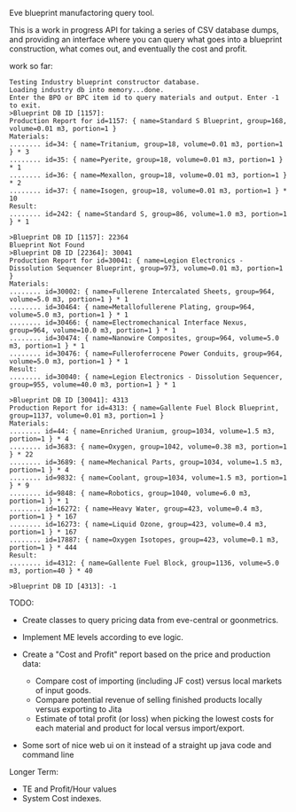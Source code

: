 Eve blueprint manufactoring query tool. 

This is a work in progress API for taking a series of CSV database dumps, and providing an interface where you can query what goes into a blueprint construction, what comes out, and eventually the cost and profit. 


work so far:
```
Testing Industry blueprint constructor database.
Loading industry db into memory...done.
Enter the BPO or BPC item id to query materials and output. Enter -1 to exit.
>Blueprint DB ID [1157]: 
Production Report for id=1157: { name=Standard S Blueprint, group=168, volume=0.01 m3, portion=1 }
Materials:
........ id=34: { name=Tritanium, group=18, volume=0.01 m3, portion=1 } * 3
........ id=35: { name=Pyerite, group=18, volume=0.01 m3, portion=1 } * 1
........ id=36: { name=Mexallon, group=18, volume=0.01 m3, portion=1 } * 2
........ id=37: { name=Isogen, group=18, volume=0.01 m3, portion=1 } * 10
Result:
........ id=242: { name=Standard S, group=86, volume=1.0 m3, portion=1 } * 1

>Blueprint DB ID [1157]: 22364
Blueprint Not Found
>Blueprint DB ID [22364]: 30041
Production Report for id=30041: { name=Legion Electronics - Dissolution Sequencer Blueprint, group=973, volume=0.01 m3, portion=1 }
Materials:
........ id=30002: { name=Fullerene Intercalated Sheets, group=964, volume=5.0 m3, portion=1 } * 1
........ id=30464: { name=Metallofullerene Plating, group=964, volume=5.0 m3, portion=1 } * 1
........ id=30466: { name=Electromechanical Interface Nexus, group=964, volume=10.0 m3, portion=1 } * 1
........ id=30474: { name=Nanowire Composites, group=964, volume=5.0 m3, portion=1 } * 1
........ id=30476: { name=Fulleroferrocene Power Conduits, group=964, volume=5.0 m3, portion=1 } * 1
Result:
........ id=30040: { name=Legion Electronics - Dissolution Sequencer, group=955, volume=40.0 m3, portion=1 } * 1

>Blueprint DB ID [30041]: 4313
Production Report for id=4313: { name=Gallente Fuel Block Blueprint, group=1137, volume=0.01 m3, portion=1 }
Materials:
........ id=44: { name=Enriched Uranium, group=1034, volume=1.5 m3, portion=1 } * 4
........ id=3683: { name=Oxygen, group=1042, volume=0.38 m3, portion=1 } * 22
........ id=3689: { name=Mechanical Parts, group=1034, volume=1.5 m3, portion=1 } * 4
........ id=9832: { name=Coolant, group=1034, volume=1.5 m3, portion=1 } * 9
........ id=9848: { name=Robotics, group=1040, volume=6.0 m3, portion=1 } * 1
........ id=16272: { name=Heavy Water, group=423, volume=0.4 m3, portion=1 } * 167
........ id=16273: { name=Liquid Ozone, group=423, volume=0.4 m3, portion=1 } * 167
........ id=17887: { name=Oxygen Isotopes, group=423, volume=0.1 m3, portion=1 } * 444
Result:
........ id=4312: { name=Gallente Fuel Block, group=1136, volume=5.0 m3, portion=40 } * 40

>Blueprint DB ID [4313]: -1

```


TODO: 

* Create classes to query pricing data from eve-central or goonmetrics.
* Implement ME levels according to eve logic.
* Create a "Cost and Profit" report based on the price and production data:
    * Compare cost of importing (including JF cost) versus local markets of input goods.
    * Compare potential revenue of selling finished products locally versus exporting to Jita
    * Estimate of total profit (or loss) when picking the lowest costs for each material and product for local versus import/export. 
    
* Some sort of nice web ui on it instead of a straight up java code and command line

Longer Term:
* TE and Profit/Hour values
* System Cost indexes. 
